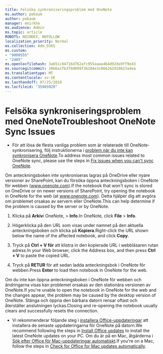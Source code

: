 ```yaml
---
title: Felsöka synkroniseringsproblem med OneNote
ms.author: pebaum
author: pebaum
manager: mnirkhe
ms.audience: Admin
ms.topic: article
ROBOTS: NOINDEX, NOFOLLOW
localization_priority: Normal
ms.collection: Adm_O365
ms.custom:
- "9000555"
- "2405"
ms.openlocfilehash: 3a651c84716d762afc955aaaa464d92da9ff9e43
ms.sourcegitcommit: 20b6a1fb3f0d899f3b204e3c066262d10623a4ea
ms.translationtype: MT
ms.contentlocale: sv-SE
ms.lasthandoff: 07/25/2019
ms.locfileid: "35903920"
---
```

# <a name="troubleshoot-onenote-sync-issues"></a><span data-ttu-id="4a517-102">Felsöka synkroniseringsproblem med OneNote</span><span class="sxs-lookup"><span data-stu-id="4a517-102">Troubleshoot OneNote Sync Issues</span></span>

* <span data-ttu-id="4a517-103">För att lösa de flesta vanliga problem som är relaterade till OneNote-synkronisering, följ instruktionerna i [problem när du inte kan synkronisera OneNote](https://support.office.com/article/Fix-issues-when-you-can-t-sync-OneNote-299495ef-66d1-448f-90c1-b785a6968d45).</span><span class="sxs-lookup"><span data-stu-id="4a517-103">To address most common issues related to OneNote sync, please use the steps in [Fix issues when you can't sync OneNote](https://support.office.com/article/Fix-issues-when-you-can-t-sync-OneNote-299495ef-66d1-448f-90c1-b785a6968d45).</span></span>

<span data-ttu-id="4a517-104">Om anteckningsboken inte synkroniseras lagras på OneDrive eller nyare versioner av SharePoint, kan du försöka öppna anteckningsboken i OneNote för webben (www.onenote.com).</span><span class="sxs-lookup"><span data-stu-id="4a517-104">If the notebook that won't sync is stored on OneDrive or on newer versions of SharePoint, try opening the notebook in OneNote for the web (at www.onenote.com).</span></span> <span data-ttu-id="4a517-105">Detta hjälper dig att avgöra om problemet orsakas av servern eller OneNote.</span><span class="sxs-lookup"><span data-stu-id="4a517-105">This can help determine if the problem is caused by the server or by OneNote.</span></span>

1. <span data-ttu-id="4a517-106">Klicka på **Arkiv**i OneNote, > **Info**.</span><span class="sxs-lookup"><span data-stu-id="4a517-106">In OneNote, click **File** > **Info**.</span></span>

2. <span data-ttu-id="4a517-107">Högerklicka på den URL som visas under namnet på den aktuella anteckningsboken och klicka på **Kopiera**.</span><span class="sxs-lookup"><span data-stu-id="4a517-107">Right-click the URL shown below the name of the affected notebook, and click **Copy**.</span></span>

3. <span data-ttu-id="4a517-108">Tryck på **Ctrl + V för** att klistra in den kopierade URL i webbläsaren rutan adress.</span><span class="sxs-lookup"><span data-stu-id="4a517-108">In your Web browser, click the Address box, and then press **Ctrl + V** to paste the copied URL.</span></span>

4. <span data-ttu-id="4a517-109">Tryck på **RETUR** för att sedan ladda anteckningsbok i OneNote för webben.</span><span class="sxs-lookup"><span data-stu-id="4a517-109">Press **Enter** to load then notebook in OneNote for the web.</span></span>

<span data-ttu-id="4a517-110">Om du inte kan öppna anteckningsboken i OneNote för webben och ändringarna visas kan problemet orsakas av den stationära versionen av OneNote.</span><span class="sxs-lookup"><span data-stu-id="4a517-110">If you're unable to open the notebook in OneNote for the web and the changes appear, the problem may be caused by the desktop version of OneNote.</span></span> <span data-ttu-id="4a517-111">Stänga och öppna den bärbara datorn rensar oftast och återställer anslutningen lyckas.</span><span class="sxs-lookup"><span data-stu-id="4a517-111">Closing and re-opening the notebook usually clears and successfully resets the connection.</span></span>

* <span data-ttu-id="4a517-112">Vi rekommenderar följande steg i [installera Office-uppdateringar](https://support.office.com/article/Install-Office-updates-2ab296f3-7f03-43a2-8e50-46de917611c5) att installera de senaste uppdateringarna för OneNote på datorn.</span><span class="sxs-lookup"><span data-stu-id="4a517-112">We recommend following the steps in [Install Office updates](https://support.office.com/article/Install-Office-updates-2ab296f3-7f03-43a2-8e50-46de917611c5) to install the latest OneNote updates on your PC.</span></span> <span data-ttu-id="4a517-113">Om du är på en Mac, åtgärderna i [Sök efter Office för Mac-uppdateringar automatiskt](https://support.office.com/article/update-office-for-mac-automatically-bfd1e497-c24d-4754-92ab-910a4074d7c1).</span><span class="sxs-lookup"><span data-stu-id="4a517-113">If you're on a Mac, follow the steps in [Check for Office for Mac updates automatically](https://support.office.com/article/update-office-for-mac-automatically-bfd1e497-c24d-4754-92ab-910a4074d7c1).</span></span>